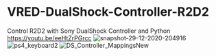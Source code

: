 # VRED-DualShock-Controller-R2D2
Control R2D2 with Sony DualShock Controller and Python https://youtu.be/eeHtZrPGrcc
![snapshot-29-12-2020-204916](https://user-images.githubusercontent.com/39199224/103324939-65598180-4a17-11eb-8c43-eec99798ca54.png)
![ps4_keyboard2](https://user-images.githubusercontent.com/39199224/103419586-b1b0d880-4b61-11eb-981f-d6dc82a7e41f.png)
![DS_Controller_MappingsNew](https://user-images.githubusercontent.com/39199224/103419123-af4d7f00-4b5f-11eb-9c1b-ccd64c92c05c.png)
